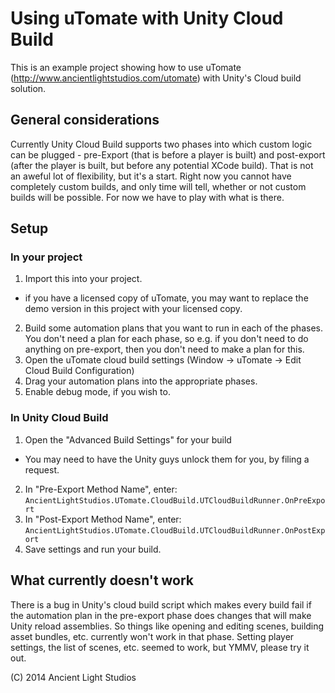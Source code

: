 # Using uTomate with Unity Cloud Build

This is an example project showing how to use uTomate (http://www.ancientlightstudios.com/utomate) with Unity's Cloud build solution.     



## General considerations

Currently Unity Cloud Build supports two phases into which custom logic can be plugged - pre-Export (that is before a player is built) and post-export (after the player is built, but before any potential XCode build). That is not an aweful lot of flexibility, but it's a start. Right now you cannot have completely custom builds, and only time will tell, whether or not custom builds will be possible. For now we have to play with what is there.

## Setup
### In your project

1. Import this into your project. 
  * if you have a licensed copy of uTomate, you may want to replace the demo version in this project with your licensed copy. 
2. Build some automation plans that you want to run in each of the phases. You don't need a plan for each phase, so e.g. if you don't need to do anything on pre-export, then you don't need to make a plan for this.
3. Open the uTomate cloud build settings (Window -> uTomate -> Edit Cloud Build Configuration)
4. Drag your automation plans into the appropriate phases.
5. Enable debug mode, if you wish to.


### In Unity Cloud Build

1. Open the "Advanced Build Settings" for your build  
  * You may need to have the Unity guys unlock them for you, by filing a request.
2. In "Pre-Export Method Name", enter: `AncientLightStudios.UTomate.CloudBuild.UTCloudBuildRunner.OnPreExport`
3. In "Post-Export Method Name", enter: `AncientLightStudios.UTomate.CloudBuild.UTCloudBuildRunner.OnPostExport`
4. Save settings and run your build.


## What currently doesn't work

There is a bug in Unity's cloud build script which makes every build fail if the automation plan in the pre-export phase does changes that will make Unity reload assemblies. So things like opening and editing scenes, building asset bundles, etc. currently won't work in that phase. Setting player settings, the list of scenes, etc. seemed to work, but YMMV, please try it out.



(C) 2014 Ancient Light Studios